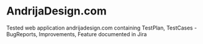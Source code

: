 # AndrijaDesign.com
Tested web application andrijadesign.com containing TestPlan, TestCases - BugReports, Improvements, Feature documented in Jira 
